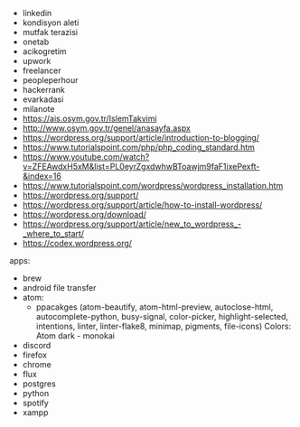 - linkedin
- kondisyon aleti
- mutfak terazisi
- onetab
- acikogretim
- upwork
- freelancer
- peopleperhour
- hackerrank 
- evarkadasi
- milanote
- https://ais.osym.gov.tr/IslemTakvimi
- http://www.osym.gov.tr/genel/anasayfa.aspx
- https://wordpress.org/support/article/introduction-to-blogging/
- https://www.tutorialspoint.com/php/php_coding_standard.htm
- https://www.youtube.com/watch?v=ZFEAwdxH5xM&list=PL0eyrZgxdwhwBToawjm9faF1ixePexft-&index=16
- https://www.tutorialspoint.com/wordpress/wordpress_installation.htm
- https://wordpress.org/support/
- https://wordpress.org/support/article/how-to-install-wordpress/
- https://wordpress.org/download/
- https://wordpress.org/support/article/new_to_wordpress_-_where_to_start/
- https://codex.wordpress.org/


apps:
- brew
- android file transfer
- atom:
  - ppacakges (atom-beautify, atom-html-preview, autoclose-html, autocomplete-python, busy-signal, color-picker, highlight-selected, intentions, linter, linter-flake8, minimap, pigments, file-icons) Colors: Atom dark - monokai
- discord
- firefox
- chrome
- flux
- postgres
- python
- spotify
- xampp
